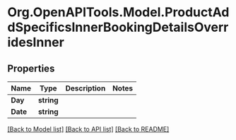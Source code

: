 # Org.OpenAPITools.Model.ProductAddSpecificsInnerBookingDetailsOverridesInner

## Properties

Name | Type | Description | Notes
------------ | ------------- | ------------- | -------------
**Day** | **string** |  | 
**Date** | **string** |  | 

[[Back to Model list]](../README.md#documentation-for-models) [[Back to API list]](../README.md#documentation-for-api-endpoints) [[Back to README]](../README.md)

